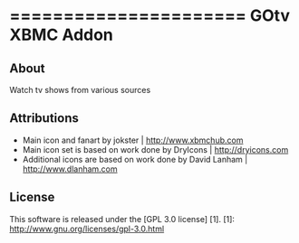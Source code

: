 ======================
GOtv XBMC Addon
======================

About
-----
Watch tv shows from various sources


Attributions
---------------------
- Main icon and fanart by jokster | http://www.xbmchub.com
- Main icon set is based on work done by DryIcons | http://dryicons.com
- Additional icons are based on work done by David Lanham | http://www.dlanham.com


License
-------
This software is released under the [GPL 3.0 license] [1].
[1]: http://www.gnu.org/licenses/gpl-3.0.html